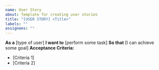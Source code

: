 ```yaml
---
name: User Story
about: Template for creating user stories
title: "[USER STORY] <Title>"
labels: ""
assignees: ""
---
```


**As a** [type of user] **I want to** [perform some task] **So that** [I can achieve some goal]
**Acceptance Criteria:**

- [Criteria 1]
- [Criteria 2]
